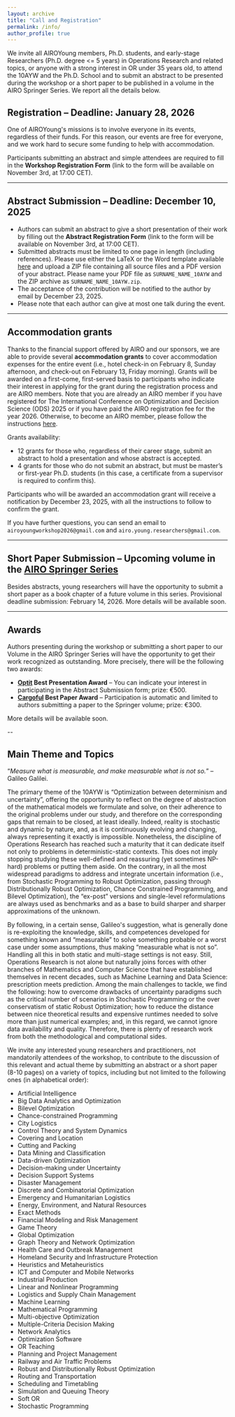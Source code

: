```yaml
---
layout: archive
title: "Call and Registration"
permalink: /info/
author_profile: true
---
```


We invite all AIROYoung members, Ph.D. students, and early-stage Researchers (Ph.D. degree <= 5 years) in Operations Research and related topics, or anyone with a strong interest in OR under 35 years old, to attend the 10AYW and the Ph.D. School and to submit an abstract to be presented during the workshop or a short paper to be published in a volume in the AIRO Springer Series. We report all the details below.


## Registration – Deadline: January 28, 2026

One of AIROYoung's missions is to involve everyone in its events, regardless of their funds. For this reason, our events are free for everyone, and we work hard to secure some funding to help with accommodation.

Participants submitting an abstract and simple attendees are required to fill in the **Workshop Registration Form** (link to the form will be available on November 3rd, at 17:00 CET).

---

## Abstract Submission – Deadline: December 10, 2025

- Authors can submit an abstract to give a short presentation of their work by filling out the **Abstract Registration Form** (link to the form will be available on November 3rd, at 17:00 CET).
- Submitted abstracts must be limited to one page in length (including references). Please use either the LaTeX or the Word template available [here](https://drive.google.com/file/d/1CvrwMNoGrqzNArSUvv-OT2wt7OgIZw5a/view?usp=share_link) and upload a ZIP file containing all source files and a PDF version of your abstract. Please name your PDF file as `SURNAME_NAME_10AYW` and the ZIP archive as `SURNAME_NAME_10AYW.zip`.
- The acceptance of the contribution will be notified to the author by email by December 23, 2025.
- Please note that each author can give at most one talk during the event.

---

## Accommodation grants

Thanks to the financial support offered by AIRO and our sponsors, we are able to provide several **accommodation grants** to cover accommodation expenses for the entire event (i.e., hotel check-in on February 8, Sunday afternoon, and check-out on February 13, Friday morning). Grants will be awarded on a first-come, first-served basis to participants who indicate their interest in applying for the grant during the registration process and are AIRO members. Note that you are already an AIRO member if you have registered for The International Conference on Optimization and Decision Science (ODS) 2025 or if you have paid the AIRO registration fee for the year 2026. Otherwise, to become an AIRO member, please follow the instructions [here](https://www.airo.org/en/become-an-airo-member/).

Grants availability:

- 12 grants for those who, regardless of their career stage, submit an abstract to hold a presentation and whose abstract is accepted.
- 4 grants for those who do not submit an abstract, but must be master’s or first-year Ph.D. students (in this case, a certificate from a supervisor is required to confirm this).

Participants who will be awarded an accommodation grant will receive a notification by December 23, 2025, with all the instructions to follow to confirm the grant.

If you have further questions, you can send an email to `airoyoungworkshop2026@gmail.com` and `airo.young.researchers@gmail.com`.

---

## Short Paper Submission – Upcoming volume in the [AIRO Springer Series](https://link.springer.com/series/15947)

Besides abstracts, young researchers will have the opportunity to submit a short paper as a book chapter of a future volume in this series. Provisional deadline submission: February 14, 2026. More details will be available soon.

---

## Awards

Authors presenting during the workshop or submitting a short paper to our Volume in the AIRO Springer Series will have the opportunity to get their work recognized as outstanding. More precisely, there will be the following two awards:

- **[Optit](https://optit.net) Best Presentation Award** – You can indicate your interest in participating in the Abstract Submission form; prize: €500.
- **[Cargoful](https://cargoful.tech) Best Paper Award** – Participation is automatic and limited to authors submitting a paper to the Springer volume; prize: €300.

More details will be available soon.

--

## Main Theme and Topics

“*Measure what is measurable, and make measurable what is not so.*” – Galileo Galilei.

The primary theme of the 10AYW is “Optimization between determinism and uncertainty”, offering the opportunity to reflect on the degree of abstraction of the mathematical models we formulate and solve, on their adherence to the original problems under our study, and therefore on the corresponding gaps that remain to be closed, at least ideally. Indeed, reality is stochastic and dynamic by nature, and, as it is continuously evolving and changing, always representing it exactly is impossible. Nonetheless, the discipline of Operations Research has reached such a maturity that it can dedicate itself not only to problems in deterministic-static contexts. This does not imply stopping studying these well-defined and reassuring (yet sometimes NP-hard) problems or putting them aside. On the contrary, in all the most widespread paradigms to address and integrate uncertain information (i.e., from Stochastic Programming to Robust Optimization, passing through Distributionally Robust Optimization, Chance Constrained Programming, and Bilevel Optimization), the “ex-post” versions and single-level reformulations are always used as benchmarks and as a base to build sharper and sharper approximations of the unknown.

By following, in a certain sense, Galileo's suggestion, what is generally done is re-exploiting the knowledge, skills, and competences developed for something known and “measurable” to solve something probable or a worst case under some assumptions, thus making “measurable what is not so”. Handling all this in both static and multi-stage settings is not easy. Still, Operations Research is not alone but naturally joins forces with other branches of Mathematics and Computer Science that have established themselves in recent decades, such as Machine Learning and Data Science: prescription meets prediction. Among the main challenges to tackle, we find the following: how to overcome drawbacks of uncertainty paradigms such as the critical number of scenarios in Stochastic Programming or the over conservatism of static Robust Optimization; how to reduce the distance between nice theoretical results and expensive runtimes needed to solve more than just numerical examples; and, in this regard, we cannot ignore data availability and quality. Therefore, there is plenty of research work from both the methodological and computational sides.

We invite any interested young researchers and practitioners, not mandatorily attendees of the workshop, to contribute to the discussion of this relevant and actual theme by submitting an abstract or a short paper (8-10 pages) on a variety of topics, including but not limited to the following ones (in alphabetical order):
- Artificial Intelligence
- Big Data Analytics and Optimization
- Bilevel Optimization
- Chance-constrained Programming
- City Logistics
- Control Theory and System Dynamics
- Covering and Location
- Cutting and Packing
- Data Mining and Classification
- Data-driven Optimization
- Decision-making under Uncertainty
- Decision Support Systems
- Disaster Management
- Discrete and Combinatorial Optimization
- Emergency and Humanitarian Logistics
- Energy, Environment, and Natural Resources
- Exact Methods
- Financial Modeling and Risk Management
- Game Theory
- Global Optimization
- Graph Theory and Network Optimization
- Health Care and Outbreak Management
- Homeland Security and Infrastructure Protection
- Heuristics and Metaheuristics
- ICT and Computer and Mobile Networks
- Industrial Production
- Linear and Nonlinear Programming
- Logistics and Supply Chain Management
- Machine Learning
- Mathematical Programming
- Multi-objective Optimization
- Multiple-Criteria Decision Making
- Network Analytics
- Optimization Software
- OR Teaching
- Planning and Project Management
- Railway and Air Traffic Problems
- Robust and Distributionally Robust Optimization
- Routing and Transportation
- Scheduling and Timetabling
- Simulation and Queuing Theory
- Soft OR
- Stochastic Programming


